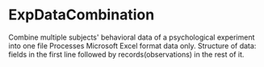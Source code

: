 # ExpDataCombination
Combine multiple subjects' behavioral data of a psychological experiment into one file
Processes Microsoft Excel format data only.
Structure of data: fields in the first line followed by records(observations) in the rest of it.
